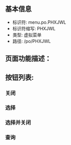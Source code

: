 
## 基本信息

- 标识符: menu.po.PHXJWL
- 标识符缩写: PHXJWL
- 类型: 虚拟菜单
- 路径: /po/PHXJWL

## 页面功能描述：





## 按钮列表:


### 关闭



### 选择



### 选择并关闭



### 查询


